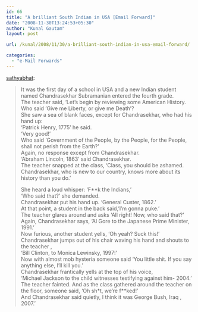 ```yaml
---
id: 66
title: "A brilliant South Indian in USA [Email Forward]"
date: "2008-11-30T13:24:53+05:30"
author: "Kunal Gautam"
layout: post

url: /kunal/2008/11/30/a-brilliant-south-indian-in-usa-email-forward/

categories:
  - "e-Mail Forwards"
---
```


[sathyabhat](http://tumble.sathyabh.at/post/60413557/a-brilliant-south-indian-in-usa-email-forward):

> It was the first day of a school in USA and a new Indian student named Chandrasekhar Subramanian entered the fourth grade.  
>  The teacher said, ‘Let’s begin by reviewing some American History.  
>  Who said ‘Give me Liberty, or give me Death’?  
>  She saw a sea of blank faces, except for Chandrasekhar, who had his hand up:  
>  ‘Patrick Henry, 1775’ he said.  
>  ‘Very good!’  
> Who said ‘Government of the People, by the People, for the People, shall not perish from the Earth?’  
>  Again, no response except from Chandrasekhar.  
>  ‘Abraham Lincoln, 1863’ said Chandrasekhar.  
>  The teacher snapped at the class, ‘Class, you should be ashamed.  
>  Chandrasekhar, who is new to our country, knows more about its history than you do.’
>
> She heard a loud whisper: ‘F\*\*k the Indians,’  
>  ‘Who said that?’ she demanded.  
>  Chandrasekhar put his hand up. ‘General Custer, 1862.’  
>  At that point, a student in the back said,’I’m gonna puke.’  
>  The teacher glares around and asks ‘All right! Now, who said that?’  
>  Again, Chandrasekhar says, ‘Al Gore to the Japanese Prime Minister, 1991.’  
>  Now furious, another student yells, ‘Oh yeah? Suck this!’  
>  Chandrasekhar jumps out of his chair waving his hand and shouts to the teacher ,  
>  ‘Bill Clinton, to Monica Lewinsky, 1997!’  
>  Now with almost mob hysteria someone said ‘You little shit. If you say anything else, I’ll kill you.’  
>  Chandrasekhar frantically yells at the top of his voice,  
>  ‘Michael Jackson to the child witnesses testifying against him- 2004.’  
>  The teacher fainted. And as the class gathered around the teacher on the floor, someone said, ‘Oh sh\*t, we’re f\*\*ked!’  
>  And Chandrasekhar said quietly, I think it was George Bush, Iraq , 2007.’

